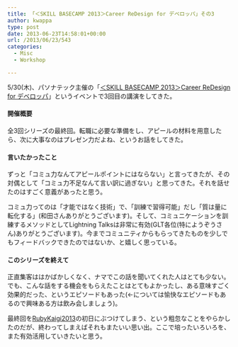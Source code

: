 ```yaml
---
title: 「＜SKILL BASECAMP 2013＞Career ReDesign for デベロッパ」その3
author: kwappa
type: post
date: 2013-06-23T14:58:01+00:00
url: /2013/06/23/543
categories:
  - Misc
  - Workshop

---
```

5/30(木)、パソナテック主催の「<a href="http://www.pasonatech.co.jp/event/index.jsp?no=3884" target="_blank">＜SKILL BASECAMP 2013＞Career ReDesign for デベロッパ</a>」というイベントで3回目の講演をしてきた。

#### 開催概要

全3回シリーズの最終回。転職に必要な準備をし、アピールの材料を用意したら、次に大事なのはプレゼン力だよね、というお話をしてきた。

<script async class="speakerdeck-embed" data-id="72646920ab6e0130e21b6a439dabdc99" data-ratio="1.33333333333333" src="//speakerdeck.com/assets/embed.js"></script>

<!--more-->

#### 言いたかったこと

ずっと「コミュ力なんてアピールポイントにはならない」と言ってきたが、その対偶として「コミュ力不足なんて言い訳に過ぎない」と思ってきた。それを話せたのはすごく意義があったと思う。

コミュ力ってのは「才能ではなく技術」で、「訓練で習得可能」だし「質は量に転化する」(和田さんありがとうございます)。そして、コミュニケーションを訓練するメソッドとしてLightning Talksは非常に有効(GLT各位(特にようぞうさん)ありがとうございます)。今までコミュニティからもらってきたものを少しでもフィードバックできたのではないか、と嬉しく思っている。

#### このシリーズを終えて

正直集客ははかばかしくなく、ナマでこの話を聞いてくれた人はとても少ない。でも、こんな話をする機会をもらえたことはとてもよかったし、ある意味すごく効果的だった、というエピソードもあった(←については愉快なエピソードもあるので興味ある方は飲み会しましょう)。

最終回を<a href="http://rubykaigi.org/2013" target="_blank">RubyKaigi2013</a>の初日にぶつけてしまう、という粗忽なことをやらかしたのだが、終わってしまえばそれもまたいい思い出。ここで培ったいろいろを、また有効活用していきたいと思う。
